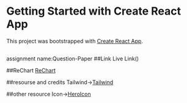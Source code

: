 # Getting Started with Create React App

This project was bootstrapped with [Create React App](https://github.com/facebook/create-react-app).
##
assignment name:Question-Paper
##Link
Live Link()

##ReChart
[ReChart](https://recharts.org/en-US/)

##resourse and credits
Tailwind->[Tailwind](https://tailwindcss.com/docs/guides/create-react-app)

##other resource
Icon->[HeroIcon](https://heroicons.com/)